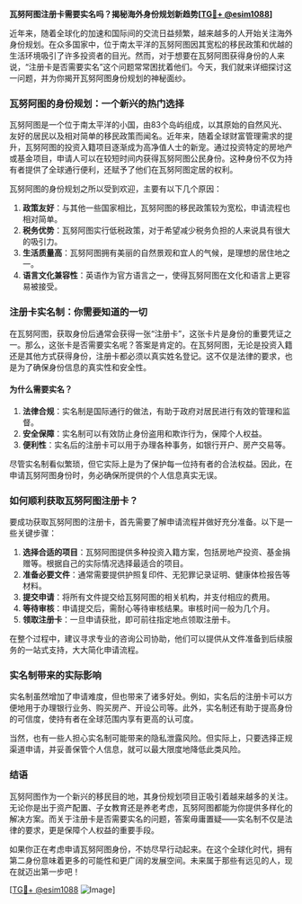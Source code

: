 **瓦努阿图注册卡需要实名吗？揭秘海外身份规划新趋势[[TG💪+ @esim1088](https://t.me/s/esim1088)]**

近年来，随着全球化的加速和国际间的交流日益频繁，越来越多的人开始关注海外身份规划。在众多国家中，位于南太平洋的瓦努阿图因其宽松的移民政策和优越的生活环境吸引了许多投资者的目光。然而，对于想要在瓦努阿图获得身份的人来说，“注册卡是否需要实名”这个问题常常困扰着他们。今天，我们就来详细探讨这一问题，并为你揭开瓦努阿图身份规划的神秘面纱。

### 瓦努阿图的身份规划：一个新兴的热门选择

瓦努阿图是一个位于南太平洋的小国，由83个岛屿组成，以其原始的自然风光、友好的居民以及相对简单的移民政策而闻名。近年来，随着全球财富管理需求的提升，瓦努阿图的投资入籍项目逐渐成为高净值人士的新宠。通过投资特定的房地产或基金项目，申请人可以在较短时间内获得瓦努阿图公民身份。这种身份不仅为持有者提供了全球通行便利，还赋予了他们在瓦努阿图定居的权利。

瓦努阿图的身份规划之所以受到欢迎，主要有以下几个原因：

1. **政策友好**：与其他一些国家相比，瓦努阿图的移民政策较为宽松，申请流程也相对简单。
2. **税务优势**：瓦努阿图实行低税政策，对于希望减少税务负担的人来说具有很大的吸引力。
3. **生活质量高**：瓦努阿图拥有美丽的自然景观和宜人的气候，是理想的居住地之一。
4. **语言文化兼容性**：英语作为官方语言之一，使得瓦努阿图在文化和语言上更容易被接受。

### 注册卡实名制：你需要知道的一切

在瓦努阿图，获取身份后通常会获得一张“注册卡”，这张卡片是身份的重要凭证之一。那么，这张卡是否需要实名呢？答案是肯定的。在瓦努阿图，无论是投资入籍还是其他方式获得身份，注册卡都必须以真实姓名登记。这不仅是法律的要求，也是为了确保身份信息的真实性和安全性。

#### 为什么需要实名？

1. **法律合规**：实名制是国际通行的做法，有助于政府对居民进行有效的管理和监督。
2. **安全保障**：实名制可以有效防止身份盗用和欺诈行为，保障个人权益。
3. **便利性**：实名后的注册卡可以用于办理各种事务，如银行开户、房产交易等。

尽管实名制看似繁琐，但它实际上是为了保护每一位持有者的合法权益。因此，在申请瓦努阿图身份时，务必确保所提供的个人信息真实无误。

### 如何顺利获取瓦努阿图注册卡？

要成功获取瓦努阿图的注册卡，首先需要了解申请流程并做好充分准备。以下是一些关键步骤：

1. **选择合适的项目**：瓦努阿图提供多种投资入籍方案，包括房地产投资、基金捐赠等。根据自己的实际情况选择最适合的项目。
2. **准备必要文件**：通常需要提供护照复印件、无犯罪记录证明、健康体检报告等材料。
3. **提交申请**：将所有文件提交给瓦努阿图的相关机构，并支付相应的费用。
4. **等待审核**：申请提交后，需耐心等待审核结果。审核时间一般为几个月。
5. **领取注册卡**：一旦申请获批，即可前往指定地点领取注册卡。

在整个过程中，建议寻求专业的咨询公司协助，他们可以提供从文件准备到后续服务的一站式支持，大大简化申请流程。

### 实名制带来的实际影响

实名制虽然增加了申请难度，但也带来了诸多好处。例如，实名后的注册卡可以方便地用于办理银行业务、购买房产、开设公司等。此外，实名制还有助于提高身份的可信度，使持有者在全球范围内享有更高的认可度。

当然，也有一些人担心实名制可能带来的隐私泄露风险。但实际上，只要选择正规渠道申请，并妥善保管个人信息，就可以最大限度地降低此类风险。

### 结语

瓦努阿图作为一个新兴的移民目的地，其身份规划项目正吸引着越来越多的关注。无论你是出于资产配置、子女教育还是养老考虑，瓦努阿图都能为你提供多样化的解决方案。而关于注册卡是否需要实名的问题，答案毋庸置疑——实名制不仅是法律的要求，更是保障个人权益的重要手段。

如果你正在考虑申请瓦努阿图身份，不妨尽早行动起来。在这个全球化时代，拥有第二身份意味着更多的可能性和更广阔的发展空间。未来属于那些有远见的人，现在就迈出第一步吧！

[[TG💪+ @esim1088](https://t.me/s/esim1088) ![Image](https://i.postimg.cc/4NQfJmqS/Snipaste-2025-05-13-00-14-12.png)]